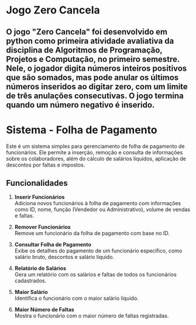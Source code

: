 # Jogo Zero Cancela
O jogo "Zero Cancela" foi desenvolvido em python como primeira atividade avaliativa da disciplina de Algoritmos de Programação, Projetos e Computação, no primeiro semestre. Nele, o jogador digita números inteiros positivos que são somados, mas pode anular os últimos números inseridos ao digitar zero, com um limite de três anulações consecutivas. O jogo termina quando um número negativo é inserido.
---
# Sistema - Folha de Pagamento
Este é um sistema simples para gerenciamento de folha de pagamento de funcionários. Ele permite a inserção, remoção e consulta de informações sobre os colaboradores, além do cálculo de salários líquidos, aplicação de descontos por faltas e impostos.

## Funcionalidades
1. **Inserir Funcionários**  
   Adiciona novos funcionários à folha de pagamento com informações como ID, nome, função (Vendedor ou Administrativo), volume de vendas e faltas.

2. **Remover Funcionários**  
   Remove um funcionário da folha de pagamento com base no ID.

3. **Consultar Folha de Pagamento**  
   Exibe os detalhes do pagamento de um funcionário específico, como salário bruto, descontos e salário líquido.

4. **Relatório de Salários**  
   Gera um relatório com os salários e faltas de todos os funcionários cadastrados.

5. **Maior Salário**  
   Identifica o funcionário com o maior salário líquido.

6. **Maior Número de Faltas**  
   Mostra o funcionário com o maior número de faltas registradas.
